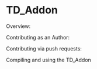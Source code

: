 # TD_Addon

Overview:


Contributing as an Author:

Contributing via push requests:


Compiling and using the TD_Addon
